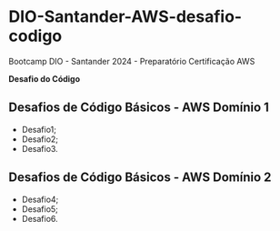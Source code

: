 # DIO-Santander-AWS-desafio-codigo
Bootcamp DIO - Santander 2024 - Preparatório Certificação AWS

**Desafio do Código**

## Desafios de Código Básicos - AWS Domínio 1
- Desafio1;
- Desafio2;
- Desafio3.

## Desafios de Código Básicos - AWS Domínio 2
- Desafio4;
- Desafio5;
- Desafio6.
